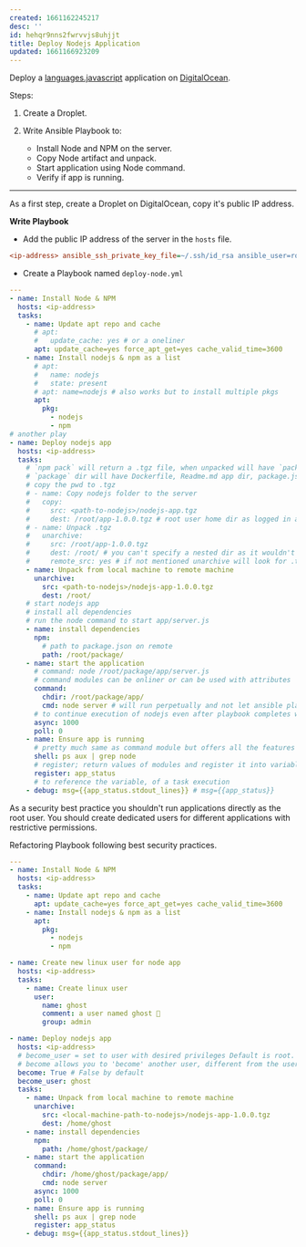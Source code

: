 ```yaml
---
created: 1661162245217
desc: ''
id: hehqr9nns2fwrvvjs8uhjjt
title: Deploy Nodejs Application
updated: 1661166923209
---
```

   
Deploy a [languages.javascript](../devlog/Nodejs.md) application on [DigitalOcean](../devlog/digitalocean.md).   
   
Steps:   
   
1. Create a Droplet.   
2. Write Ansible Playbook to:   
   
   - Install Node and NPM on the server.   
   - Copy Node artifact and unpack.   
   - Start application using Node command.   
   - Verify if app is running.   
   
   
---   
   
As a first step, create a Droplet on DigitalOcean, copy it's public IP address.   
   
**Write Playbook**   
   
   
- Add the public IP address of the server in the `hosts` file.   
   
```ini
<ip-address> ansible_ssh_private_key_file=~/.ssh/id_rsa ansible_user=root
```
   
   
   
- Create a Playbook named `deploy-node.yml`   
   
```yaml
---
- name: Install Node & NPM
  hosts: <ip-address>
  tasks:
    - name: Update apt repo and cache
      # apt:
      #   update_cache: yes # or a oneliner
      apt: update_cache=yes force_apt_get=yes cache_valid_time=3600
    - name: Install nodejs & npm as a list
      # apt:
      #   name: nodejs
      #   state: present
      # apt: name=nodejs # also works but to install multiple pkgs
      apt:
        pkg:
          - nodejs
          - npm
# another play
- name: Deploy nodejs app
  hosts: <ip-address>
  tasks:
    # `npm pack` will return a .tgz file, when unpacked will have `package` dir.
    # `package` dir will have Dockerfile, Readme.md app dir, package.json
    # copy the pwd to .tgz
    # - name: Copy nodejs folder to the server
    #   copy:
    #     src: <path-to-nodejs>/nodejs-app.tgz
    #     dest: /root/app-1.0.0.tgz # root user home dir as logged in as root user
    # - name: Unpack .tgz
    #   unarchive:
    #     src: /root/app-1.0.0.tgz
    #     dest: /root/ # you can't specify a nested dir as it wouldn't have existed and by default it unpacks it wherever it's located
    #     remote_src: yes # if not mentioned unarchive will look for .tgz on the local machine
    - name: Unpack from local machine to remote machine
      unarchive:
        src: <path-to-nodejs>/nodejs-app-1.0.0.tgz
        dest: /root/
    # start nodejs app
    # install all dependencies
    # run the node command to start app/server.js
    - name: install dependencies
      npm:
        # path to package.json on remote
        path: /root/package/
    - name: start the application
      # command: node /root/package/app/server.js
      # command modules can be onliner or can be used with attributes
      command:
        chdir: /root/package/app/
        cmd: node server # will run perpetually and not let ansible playbook return
      # to continue execution of nodejs even after playbook completes we need to return it async-ly
      async: 1000
      poll: 0
    - name: Ensure app is running
      # pretty much same as command module but offers all the features that a shell has, but command is more secure, shell is more open to shell injection. Neither of them are idempotent.
      shell: ps aux | grep node
      # register; return values of modules and register it into variables.
      register: app_status
      # to reference the variable, of a task execution
    - debug: msg={{app_status.stdout_lines}} # msg={{app_status}}
```
   
   
As a security best practice you shouldn't run applications directly as the root user. You should create dedicated users for different applications with restrictive permissions.   
   
Refactoring Playbook following best security practices.   
   
```yaml
---
- name: Install Node & NPM
  hosts: <ip-address>
  tasks:
    - name: Update apt repo and cache
      apt: update_cache=yes force_apt_get=yes cache_valid_time=3600
    - name: Install nodejs & npm as a list
      apt:
        pkg:
          - nodejs
          - npm

- name: Create new linux user for node app
  hosts: <ip-address>
  tasks:
    - name: Create linux user
      user:
        name: ghost
        comment: a user named ghost 👻
        group: admin

- name: Deploy nodejs app
  hosts: <ip-address>
  # become_user = set to user with desired privileges Default is root.
  # become allows you to 'become' another user, different from the user that logged into the machine
  become: True # False by default
  become_user: ghost
  tasks:
    - name: Unpack from local machine to remote machine
      unarchive:
        src: <local-machine-path-to-nodejs>/nodejs-app-1.0.0.tgz
        dest: /home/ghost
    - name: install dependencies
      npm:
        path: /home/ghost/package/
    - name: start the application
      command:
        chdir: /home/ghost/package/app/
        cmd: node server
      async: 1000
      poll: 0
    - name: Ensure app is running
      shell: ps aux | grep node
      register: app_status
    - debug: msg={{app_status.stdout_lines}}
```

